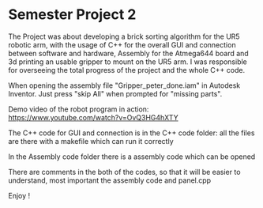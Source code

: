 # Semester Project 2
The Project was about developing a brick sorting algorithm for the UR5 robotic arm, with the usage of C++ for the overall GUI and connection between software and hardware, Assembly for the Atmega644 board and 3d printing an usable gripper to mount on the UR5 arm. I was responsible for overseeing the total progress of the project and the whole C++ code.

When opening the assembly file "Gripper_peter_done.iam" in Autodesk Inventor. Just press "skip All" when prompted for "missing parts".

Demo video of the robot program in action: https://www.youtube.com/watch?v=OvQ3HG4hXTY

The C++ code for GUI and connection is in the C++ code folder: all the files are there with a makefile which can run it correctly

In the Assembly code folder there is a assembly code which can be opened

There are comments in the both of the codes, so that it will be easier to understand, most important the assembly code and panel.cpp 

Enjoy !
